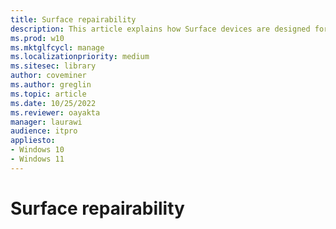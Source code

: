 ```yaml
---
title: Surface repairability
description: This article explains how Surface devices are designed for repairability. 
ms.prod: w10
ms.mktglfcycl: manage
ms.localizationpriority: medium
ms.sitesec: library
author: coveminer
ms.author: greglin
ms.topic: article
ms.date: 10/25/2022
ms.reviewer: oayakta
manager: laurawi
audience: itpro
appliesto:
- Windows 10
- Windows 11
---
```


# Surface repairability